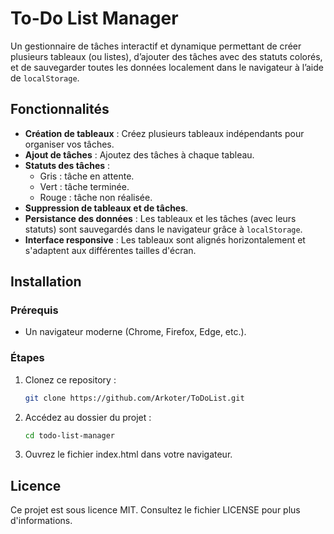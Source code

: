 # To-Do List Manager

Un gestionnaire de tâches interactif et dynamique permettant de créer plusieurs tableaux (ou listes), d’ajouter des tâches avec des statuts colorés, et de sauvegarder toutes les données localement dans le navigateur à l’aide de `localStorage`.

## Fonctionnalités

- **Création de tableaux** : Créez plusieurs tableaux indépendants pour organiser vos tâches.
- **Ajout de tâches** : Ajoutez des tâches à chaque tableau.
- **Statuts des tâches** :
  - Gris : tâche en attente.
  - Vert : tâche terminée.
  - Rouge : tâche non réalisée.
- **Suppression de tableaux et de tâches**.
- **Persistance des données** : Les tableaux et les tâches (avec leurs statuts) sont sauvegardés dans le navigateur grâce à `localStorage`.
- **Interface responsive** : Les tableaux sont alignés horizontalement et s'adaptent aux différentes tailles d'écran.


## Installation

### Prérequis

- Un navigateur moderne (Chrome, Firefox, Edge, etc.).

### Étapes

1. Clonez ce repository :
   ```bash
   git clone https://github.com/Arkoter/ToDoList.git
2. Accédez au dossier du projet :
   ```bash
   cd todo-list-manager
3. Ouvrez le fichier index.html dans votre navigateur.


## Licence

Ce projet est sous licence MIT. Consultez le fichier LICENSE pour plus d'informations.
